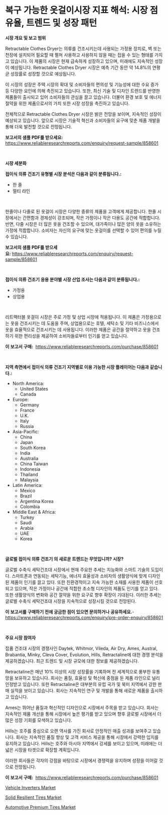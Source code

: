 <p><h1>복구 가능한 옷걸이시장 지표 해석: 시장 점유율, 트렌드 및 성장 패턴</h1></p><p><strong>시장 개요 및 보고 범위</strong></p>
<p><p>Retractable Clothes Dryer는 의류를 건조시키는데 사용되는 가정용 장치로, 벽 또는 천장에 설치되어 필요할 때 펼쳐 사용하고 사용하지 않을 때는 접을 수 있는 형태를 가지고 있습니다. 이 제품의 시장은 현재 급속하게 성장하고 있으며, 미래에도 지속적인 성장이 예상됩니다. Retractable Clothes Dryer 시장은 예측 기간 동안 약 14.8%의 연평균 성장률로 성장할 것으로 예상됩니다.</p><p>이 시장의 성장은 주택 시장의 확대 및 소비자들의 편의성 및 기능성에 대한 수요 증가 등 다양한 요인에 의해 촉진되고 있습니다. 또한, 최신 기술 및 디자인 트렌드를 반영한 제품들이 출시되고 있어 소비자들의 관심을 끌고 있습니다. 더불어 환경 보호 및 에너지 절약을 위한 제품으로서의 가치 또한 시장 성장을 촉진하고 있습니다.</p><p>전체적으로 Retractable Clothes Dryer 시장은 밝은 전망을 보이며, 지속적인 성장이 예상되고 있습니다. 앞으로 시장은 기술적 혁신과 소비자들의 요구에 맞춘 제품 개발을 통해 더욱 발전할 것으로 전망됩니다.</p></p>
<p><strong>보고서의 샘플 PDF를 받으세요:</strong> <a href="https://www.reliableresearchreports.com/enquiry/request-sample/858601">https://www.reliableresearchreports.com/enquiry/request-sample/858601</a></p>
<p>&nbsp;</p>
<p><strong>시장 세분화</strong></p>
<p><strong>접이식 의류 건조기 유형별 시장 분석은 다음과 같이 분류됩니다.:</strong></p>
<p><ul><li>한 줄</li><li>멀티 라인</li></ul></p>
<p>&nbsp;</p>
<p><p>한줄이나 다줄로 된 옷걸이 시장은 다양한 종류의 제품을 고객에게 제공합니다. 한줄 시장에서는 간편함과 경제성이 강조되며, 작은 가정이나 작은 다용도 공간에 적합합니다. 반면, 다줄 시장은 더 많은 옷을 건조할 수 있으며, 대가족이나 많은 양의 옷을 소유하는 가정에 적합합니다. 소비자는 자신의 요구에 맞는 옷걸이를 선택할 수 있어 편의를 누릴 수 있습니다.</p></p>
<p><strong>보고서의 샘플 PDF를 받으세요:</strong>&nbsp;<a href="https://www.reliableresearchreports.com/enquiry/request-sample/858601">https://www.reliableresearchreports.com/enquiry/request-sample/858601</a></p>
<p>&nbsp;</p>
<p><strong> 접이식 의류 건조기 응용 분야별 시장 산업 조사는 다음과 같이 분류됩니다.:</strong></p>
<p><ul><li>가정용</li><li>상업용</li></ul></p>
<p>&nbsp;</p>
<p><p>리트랙터블 옷걸이 시장은 주로 가정 및 상업 시장에 적용됩니다. 이 제품은 가정용으로는 옷을 건조시키는 데 도움을 주며, 상업용으로는 호텔, 세탁소 및 기타 비즈니스에서 옷을 효율적으로 건조시키는 데 사용됩니다. 이러한 제품은 공간을 절약하고 옷을 건조하기 위한 편리성을 제공하여 소비자들로부터 인기를 얻고 있습니다.</p></p>
<p><strong>이 보고서 구매:</strong>&nbsp; <a href="https://www.reliableresearchreports.com/purchase/858601">https://www.reliableresearchreports.com/purchase/858601</a></p>
<p>&nbsp;</p>
<p><strong>지역 측면에서 접이식 의류 건조기 지역별로 이용 가능한 시장 플레이어는 다음과 같습니다.:</strong></p>
<p><ul>
    <li>
        North America:
        <ul>
            <li>United States</li>
            <li>Canada</li>
        </ul>
    </li>
    <li>
        Europe:
        <ul>
            <li>Germany</li>
            <li>France</li>
            <li>U.K.</li>
            <li>Italy</li>
            <li>Russia</li>
        </ul>
    </li>
    <li>
        Asia-Pacific:
        <ul>
            <li>China</li>
            <li>Japan</li>
            <li>South Korea</li>
            <li>India</li>
            <li>Australia</li>
            <li>China Taiwan</li>
            <li>Indonesia</li>
            <li>Thailand</li>
            <li>Malaysia</li>
        </ul>
    </li>
    <li>
        Latin America:
        <ul>
            <li>Mexico</li>
            <li>Brazil</li>
            <li>Argentina Korea</li>
            <li>Colombia</li>
        </ul>
    </li>
    <li>
        Middle East & Africa:
        <ul>
            <li>Turkey</li>
            <li>Saudi</li>
            <li>Arabia</li>
            <li>UAE</li>
            <li>Korea</li>
        </ul>
    </li>
    </ul></p>
<p>&nbsp;</p>
<p><strong>글로벌 접이식 의류 건조기 의 새로운 트렌드는 무엇입니까? 시장?</strong></p>
<p><p>글로벌 수축식 세탁건조대 시장에서 현재 주요한 추세는 지능화와 스마트 기술의 도입이다. 스마트폰과 연동되는 세탁기능, 에너지 효율성과 소비자의 생활양식에 맞게 디자인된 제품이 인기를 끌고 있다. 또한 친환경적이고 지속 가능한 소재를 사용한 제품이 선호되고 있으며, 작은 가정이나 공간에 적합한 초소형 디자인의 제품도 인기를 얻고 있다. 또한 생활양식의 변화와 공간 절약을 위한 요구로 향후 확장이 기대된다. 이러한 추세는 글로벌 수축식 세탁건조대 시장을 지속적으로 성장시킬 것으로 전망된다.</p></p>
<p><strong>이 보고서를 구매하기 전에 궁금한 점이 있으면 문의하거나 공유하세요.</strong>- <a href="https://www.reliableresearchreports.com/enquiry/pre-order-enquiry/858601">https://www.reliableresearchreports.com/enquiry/pre-order-enquiry/858601</a></p>
<p>&nbsp;</p>
<p><strong>주요 시장 참여자</strong></p>
<p><p>잡품 건조대 시장의 경쟁사인 Daytek, Whitmor, Vileda, Air Dry, Ames, Austral, Brabantia, Minky, Cleva Cover, Evolution, Hills, Retractaline에 대한 경쟁 분석을 제공하겠습니다. 최근 트렌드 및 시장 규모에 대한 정보를 제공하겠습니다.</p><p>Retractaline은 매년 10% 이상의 시장 성장률을 기록하며 전 세계적으로 풍부한 유통망을 보유하고 있습니다. 회사는 품질, 효율성 및 혁신에 중점을 둔 제품 라인으로 널리 인정받고 있습니다. 또한 Retractaline은 대부분의 유럽 국가 및 북미 지역에서 강한 판매 실적을 보이고 있습니다. 회사는 지속적인 연구 및 개발을 통해 새로운 제품을 출시하고 있습니다.</p><p>Ames는 뛰어난 품질과 혁신적인 디자인으로 시장에서 주목을 받고 있습니다. 회사는 지속적인 제품 개선을 통해 시장에서 높은 평가를 받고 있으며 향후 글로벌 시장에서 더 많은 성장 기회를 모색하고 있습니다.</p><p>Hills는 호주를 중심으로 오랜 역사를 가진 회사로 안정적인 매출 성과를 보여주고 있습니다. 회사는 지속적인 품질 향상 및 고객 서비스 제공을 통해 시장에서 강력한 입지를 유지하고 있습니다. Hills는 호주와 아시아 지역에서 강세를 보이고 있으며, 미래에는 더 넓은 시장을 타겟으로 확장할 계획입니다.</p><p>이러한 회사들은 각자의 강점을 바탕으로 시장에서 경쟁력을 유지하며 성장을 이어갈 것으로 전망됩니다.</p></p>
<p><strong>이 보고서 구매:</strong>&nbsp;&nbsp;<a href="https://www.reliableresearchreports.com/purchase/858601">https://www.reliableresearchreports.com/purchase/858601</a></p>
<p><p><a href="https://bubble-tree-ea4.notion.site/Vehicle-Inverters-Market-Dynamics-2024-2031-Also-about-Its-Market-Trends-Projections-and-Opportun-be9b8b3f786c439db83f26081819de85">Vehicle Inverters Market</a></p><p><a href="https://thundering-castanet-c65.notion.site/Solid-Resilient-Tires-Market-Research-Report-Unlocks-Analysis-on-the-Market-Financial-Status-Market-7ab6225698674d10a45598c3bbb3fedf">Solid Resilient Tires Market</a></p><p><a href="https://thundering-castanet-c65.notion.site/Automotive-Premium-Tires-Market-Research-Report-Unlocks-Analysis-on-the-Market-Financial-Status-Mar-c0aff7ac44cf4a9eaca522db794d7b29">Automotive Premium Tires Market</a></p></p>
